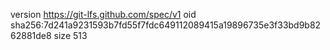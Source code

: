 version https://git-lfs.github.com/spec/v1
oid sha256:7d241a9231593b7fd55f7fdc649112089415a19896735e3f33bd9b8262881de8
size 513
